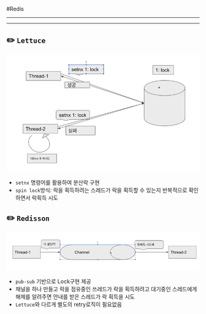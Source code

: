 #Redis

---
---
## ✏️ `Lettuce`

![alt text](image/image-2.png)

- `setnx` 명령어를 활용하여 분산락 구현
- `spin lock`방식: 락을 획득하려는 스레드가 락을 획득할 수 있는지 반복적으로 확인하면서 락획득 시도

## ✏️ `Redisson`

![alt text](image/image-3.png)

- `pub-sub` 기반으로 Lock구현 제공
- 채널을 하나 만들고 락을 점유중인 쓰레드가 락을 획득하려고 대기중인 스레드에게 해제를 알려주면 안내를 받은 스레드가 락 획득을 시도
- `Lettuce`와 다르게 별도의 retry로직이 필요없음



